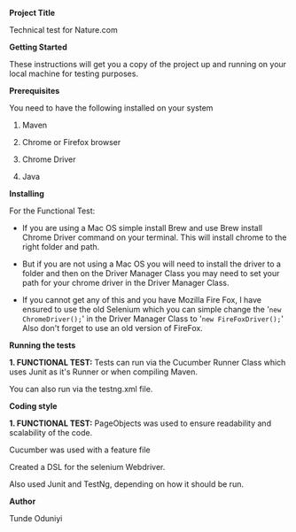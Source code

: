 **Project Title**

Technical test for Nature.com

**Getting Started**

These instructions will get you a copy of the project up and running on your local machine for testing purposes. 


**Prerequisites**

You need to have the following installed on your system

1. Maven

2. Chrome or Firefox browser

3. Chrome Driver 

4. Java



**Installing**

For the Functional Test:

- If you are using a Mac OS simple install Brew and use Brew install Chrome Driver command on your terminal.
 This will install chrome to the right folder and path. 


- But if you are not using a Mac OS you will need to install the driver
to a folder and then on the Driver Manager Class you may need to set your path for your chrome driver in the Driver Manager Class.


- If you cannot get any of this and you have Mozilla Fire Fox, I have ensured to use the old Selenium 
which you can simple change the '`new ChromeDriver();`' in the Driver Manager Class
to '`new FireFoxDriver();`' Also don't forget to use an old version of FireFox. 




**Running the tests**



**1. FUNCTIONAL TEST:**
Tests can run via the Cucumber Runner Class which uses Junit as it's Runner or when compiling Maven.

You can also run via the testng.xml file.



**Coding style**


**1. FUNCTIONAL TEST:**
PageObjects was used to ensure readability and scalability of the code.

Cucumber was used with a feature file

Created a DSL for the selenium Webdriver.

Also used Junit and TestNg, depending on how it should be run.



**Author**

Tunde Oduniyi
